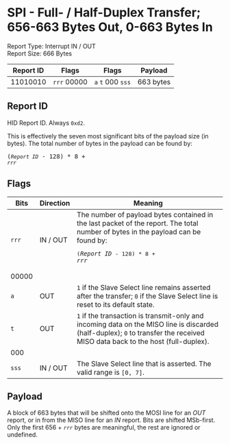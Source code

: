 
# SPI - Full- / Half-Duplex Transfer; 656-663 Bytes Out, 0-663 Bytes In
Report Type: Interrupt IN / OUT<br />
Report Size: 666 Bytes

| Report ID | Flags | Flags | Payload |
|-----------|-------|-------|---------|
| 11010010 | `rrr`&nbsp;00000 | `a`&nbsp;`t`&nbsp;000&nbsp;`sss` | 663 bytes |

## Report ID
HID Report ID.  Always `0xd2`.

This is effectively the seven most significant bits of the payload size (in bytes).  The total number of bytes in the payload can be found by: <pre>(*`Report ID`* - 128) * 8 + *`rrr`*</pre>

## Flags

| Bits  | Direction | Meaning |
|-------|-----------|---------|
| `rrr` | IN / OUT  | The number of payload bytes contained in the last packet of the report.  The total number of bytes in the payload can be found by: <pre>(*`Report ID`* - 128) * 8 + *`rrr`*</pre> |
| 00000 |          |                                                                       |
| `a`   | OUT      | `1` if the Slave Select line remains asserted after the transfer; `0` if the Slave Select line is reset to its default state. |
| `t`   | OUT      | `1` if the transaction is transmit-only and incoming data on the MISO line is discarded (half-duplex); `0` to transfer the received MISO data back to the host (full-duplex). |
| 000   |          |                                                                       |
| `sss` | IN / OUT | The Slave Select line that is asserted.  The valid range is `[0, 7]`. |

## Payload
A block of 663 bytes that will be shifted onto the MOSI line for an *OUT* report, or in from the MISO line for an *IN* report.  Bits are shifted MSb-first.  Only the first 656 + *`rrr`* bytes are meaningful, the rest are ignored or undefined.
